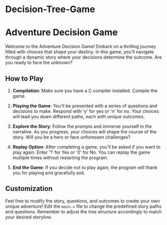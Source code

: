 # Decision-Tree-Game

# Adventure Decision Game

Welcome to the Adventure Decision Game! Embark on a thrilling journey filled with choices that shape your destiny. In this game, you'll navigate through a dynamic story where your decisions determine the outcome. Are you ready to face the unknown?

## How to Play

1. **Compilation**: Make sure you have a C compiler installed. Compile the game.

2. **Playing the Game**: You'll be presented with a series of questions and decisions to make. Respond with 'y' for yes or 'n' for no. Your choices will lead you down different paths, each with unique outcomes.

3. **Explore the Story**: Follow the prompts and immerse yourself in the narrative. As you progress, your choices will shape the course of the story. Will you be a hero or face unforeseen challenges?

4. **Replay Option**: After completing a game, you'll be asked if you want to play again. Enter '1' for Yes or '0' for No. You can replay the game multiple times without restarting the program.

5. **End the Game**: If you decide not to play again, the program will thank you for playing and gracefully exit.

## Customization

Feel free to modify the story, questions, and outcomes to create your own unique adventure! Edit the `main.c` file to change the predefined story paths and questions. Remember to adjust the tree structure accordingly to match your desired storyline.
